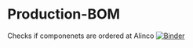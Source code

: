 # Production-BOM
 Checks if componenets are ordered at Alinco
[![Binder](https://mybinder.org/badge_logo.svg)](https://mybinder.org/v2/gh/Ben-Novotec/Production-BOM/HEAD)
